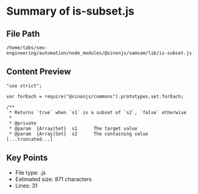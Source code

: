 # Summary of is-subset.js
  
## File Path
`/home/tabs/seo-engineering/automation/node_modules/@sinonjs/samsam/lib/is-subset.js`

## Content Preview
```
"use strict";

var forEach = require("@sinonjs/commons").prototypes.set.forEach;

/**
 * Returns `true` when `s1` is a subset of `s2`, `false` otherwise
 *
 * @private
 * @param  {Array|Set}  s1      The target value
 * @param  {Array|Set}  s2      The containing value
[...truncated...]
```

## Key Points
- File type: .js
- Estimated size: 871 characters
- Lines: 31
